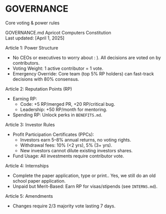 # GOVERNANCE
Core voting &amp; power rules

GOVERNANCE.md
Apricot Computers Constitution  
Last updated: [April 1, 2025]  

 Article 1: Power Structure  
- No CEOs or executives to worry about : ). All decisions are voted on by contributors.  
- Voting Weight: 1 active contributor = 1 vote. 
- Emergency Override: Core team (top 5% RP holders) can fast-track decisions with 80% consensus.  

 Article 2: Reputation Points (RP)  
- Earning RP:  
  - Code: +5 RP/merged PR, +20 RP/critical bug.  
  - Leadership: +50 RP/month for mentoring.  
- Spending RP: Unlock perks in `BENEFITS.md`.  

 Article 3: Investor Rules  
- Profit Participation Certificates (PPCs):  
  - Investors earn 5–8% annual returns, no voting rights.  
  - Withdrawal fees: 10% (<2 yrs), 5% (3+ yrs).
  - New investors cannot dilute existing investors shares. 
- Fund Usage: All investments require contributor vote.  

 Article 4: Internships  
- Complete the paper application, type or print.. Yes, we still do an old school paper application.   
- Unpaid but Merit-Based: Earn RP for visas/stipends (see `INTERNS.md`). 

 Article 5: Amendments  
- Changes require 2/3 majority vote lasting 7 days.
  
